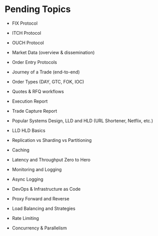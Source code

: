 # Pending Topics

- FIX Protocol
- ITCH Protocol
- OUCH Protocol
- Market Data (overview & dissemination)
- Order Entry Protocols
- Journey of a Trade (end-to-end)
- Order Types (DAY, GTC, FOK, IOC)
- Quotes & RFQ workflows
- Execution Report
- Trade Capture Report

- Popular Systems Design, LLD and HLD (URL Shortener, Netflix, etc.)
- LLD HLD Basics
- Replication vs Sharding vs Partitioning
- Caching
- Latency and Throughput Zero to Hero
- Monitoring and Logging
- Async Logging
- DevOps & Infrastructure as Code
- Proxy Forward and Reverse
- Load Balancing and Strategies
- Rate Limiting
- Concurrency & Parallelism